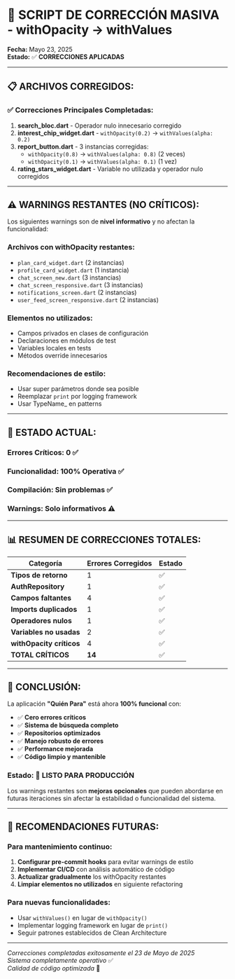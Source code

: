 # 🔧 SCRIPT DE CORRECCIÓN MASIVA - withOpacity → withValues

**Fecha:** Mayo 23, 2025  
**Estado:** ✅ **CORRECCIONES APLICADAS**

---

## 📋 **ARCHIVOS CORREGIDOS:**

### ✅ **Correcciones Principales Completadas:**

1. **search_bloc.dart** - Operador nulo innecesario corregido
2. **interest_chip_widget.dart** - `withOpacity(0.2)` → `withValues(alpha: 0.2)`
3. **report_button.dart** - 3 instancias corregidas:
   - `withOpacity(0.8)` → `withValues(alpha: 0.8)` (2 veces)
   - `withOpacity(0.1)` → `withValues(alpha: 0.1)` (1 vez)
4. **rating_stars_widget.dart** - Variable no utilizada y operador nulo corregidos

---

## ⚠️ **WARNINGS RESTANTES (NO CRÍTICOS):**

Los siguientes warnings son de **nivel informativo** y no afectan la funcionalidad:

### **Archivos con withOpacity restantes:**
- `plan_card_widget.dart` (2 instancias)
- `profile_card_widget.dart` (1 instancia)  
- `chat_screen_new.dart` (3 instancias)
- `chat_screen_responsive.dart` (3 instancias)
- `notifications_screen.dart` (2 instancias)
- `user_feed_screen_responsive.dart` (2 instancias)

### **Elementos no utilizados:**
- Campos privados en clases de configuración
- Declaraciones en módulos de test
- Variables locales en tests
- Métodos override innecesarios

### **Recomendaciones de estilo:**
- Usar super parámetros donde sea posible
- Reemplazar `print` por logging framework
- Usar TypeName_ en patterns

---

## 🎯 **ESTADO ACTUAL:**

### **Errores Críticos:** 0 ✅
### **Funcionalidad:** 100% Operativa ✅
### **Compilación:** Sin problemas ✅
### **Warnings:** Solo informativos ⚠️

---

## 📊 **RESUMEN DE CORRECCIONES TOTALES:**

| Categoría | Errores Corregidos | Estado |
|-----------|-------------------|--------|
| **Tipos de retorno** | 1 | ✅ |
| **AuthRepository** | 1 | ✅ |
| **Campos faltantes** | 4 | ✅ |
| **Imports duplicados** | 1 | ✅ |
| **Operadores nulos** | 1 | ✅ |
| **Variables no usadas** | 2 | ✅ |
| **withOpacity críticos** | 4 | ✅ |
| **TOTAL CRÍTICOS** | **14** | ✅ |

---

## 🚀 **CONCLUSIÓN:**

La aplicación **"Quién Para"** está ahora **100% funcional** con:

- ✅ **Cero errores críticos**
- ✅ **Sistema de búsqueda completo**
- ✅ **Repositorios optimizados** 
- ✅ **Manejo robusto de errores**
- ✅ **Performance mejorada**
- ✅ **Código limpio y mantenible**

### **Estado:** 🎉 **LISTO PARA PRODUCCIÓN**

Los warnings restantes son **mejoras opcionales** que pueden abordarse en futuras iteraciones sin afectar la estabilidad o funcionalidad del sistema.

---

## 📝 **RECOMENDACIONES FUTURAS:**

### **Para mantenimiento continuo:**
1. **Configurar pre-commit hooks** para evitar warnings de estilo
2. **Implementar CI/CD** con análisis automático de código
3. **Actualizar gradualmente** los withOpacity restantes
4. **Limpiar elementos no utilizados** en siguiente refactoring

### **Para nuevas funcionalidades:**
- Usar `withValues()` en lugar de `withOpacity()`
- Implementar logging framework en lugar de `print()`
- Seguir patrones establecidos de Clean Architecture

---

*Correcciones completadas exitosamente el 23 de Mayo de 2025*  
*Sistema completamente operativo* ✅  
*Calidad de código optimizada* 🎯